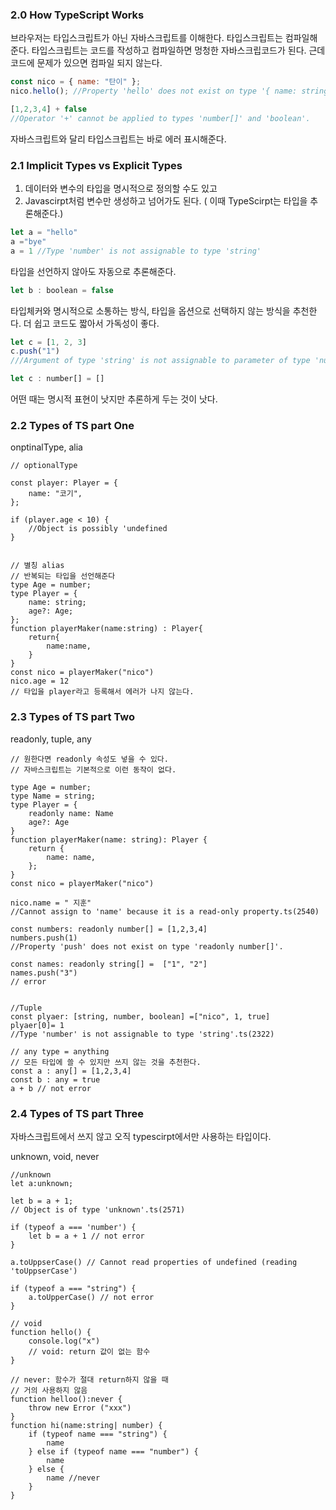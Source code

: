 ### 2.0 How TypeScript Works
브라우저는 타입스크립트가 아닌 자바스크립트를 이해한다. 타입스크립트는 컴파일해준다. 타입스크립트는  코드를 작성하고 컴파일하면 멍청한 자바스크립코드가 된다. 근데 코드에 문제가 있으면 컴파일 되지 않는다. 

```jsx
const nico = { name: "탄이" };
nico.hello(); //Property 'hello' does not exist on type '{ name: string; }'
```

```jsx
[1,2,3,4] + false 
//Operator '+' cannot be applied to types 'number[]' and 'boolean'.
```

자바스크립트와 달리 타입스크립트는 바로 에러 표시해준다.

### 2.1 Implicit Types vs Explicit Types
1. 데이터와 변수의 타입을 명시적으로 정의할 수도 있고
2. Javascirpt처럼 변수만 생성하고 넘어가도 된다. ( 이때 TypeScirpt는 타입을 추론해준다.)

```jsx
let a = "hello"
a ="bye"
a = 1 //Type 'number' is not assignable to type 'string'
```

타입을 선언하지 않아도 자동으로 추론해준다.

```jsx
let b : boolean = false
```

타입체커와 명시적으로 소통하는 방식, 타입을 옵션으로 선택하지 않는 방식을 추천한다. 더 쉽고 코드도 짧아서 가독성이 좋다.

```jsx
let c = [1, 2, 3]
c.push("1")
///Argument of type 'string' is not assignable to parameter of type 'number'

let c : number[] = []
```

어떤 때는 명시적 표현이 낫지만 추론하게 두는 것이 낫다.

### 2.2 Types of TS part One
onptinalType, alia

```tsx
// optionalType

const player: Player = {
    name: "코기",
};

if (player.age < 10) {
    //Object is possibly 'undefined
}

```

```tsx

// 별칭 alias
// 반복되는 타입을 선언해준다
type Age = number;
type Player = {
    name: string;
    age?: Age;
};
function playerMaker(name:string) : Player{
	return{
		name:name,
	}
}
const nico = playerMaker("nico")
nico.age = 12
// 타입을 player라고 등록해서 에러가 나지 않는다.
```

### 2.3 Types of TS part Two
readonly, tuple, any

```tsx
// 원한다면 readonly 속성도 넣을 수 있다.
// 자바스크립트는 기본적으로 이런 동작이 없다.

type Age = number;
type Name = string;
type Player = {
	readonly name: Name
	age?: Age
}
function playerMaker(name: string): Player {
    return {
        name: name,
    };
}
const nico = playerMaker("nico")

nico.name = " 지훈"
//Cannot assign to 'name' because it is a read-only property.ts(2540)

const numbers: readonly number[] = [1,2,3,4]
numbers.push(1)
//Property 'push' does not exist on type 'readonly number[]'.

const names: readonly string[] =  ["1", "2"]
names.push("3")
// error
```

```tsx

//Tuple
const plyaer: [string, number, boolean] =["nico", 1, true]
plyaer[0]= 1
//Type 'number' is not assignable to type 'string'.ts(2322)

```

```tsx
// any type = anything
// 모든 타입에 쓸 수 있지만 쓰지 않는 것을 추천한다.
const a : any[] = [1,2,3,4]
const b : any = true
a + b // not error
```

### 2.4 Types of TS part Three

자바스크립트에서 쓰지 않고 오직 typescirpt에서만 사용하는 타입이다.

unknown, void, never

```tsx
//unknown
let a:unknown;

let b = a + 1;
// Object is of type 'unknown'.ts(2571)

if (typeof a === 'number') {
	let b = a + 1 // not error
}

a.toUppserCase() // Cannot read properties of undefined (reading 'toUppserCase') 

if (typeof a === "string") {
	a.toUpperCase() // not error
}

```

```tsx
// void
function hello() {
	console.log("x")
	// void: return 값이 없는 함수
}
```

```tsx
// never: 함수가 절대 return하지 않을 때
// 거의 사용하지 않음
function helloo():never {
	throw new Error ("xxx")
}
function hi(name:string| number) {
	if (typeof name === "string") {
		name
	} else if (typeof name === "number") {
		name
	} else {
		name //never
	}
}
```
